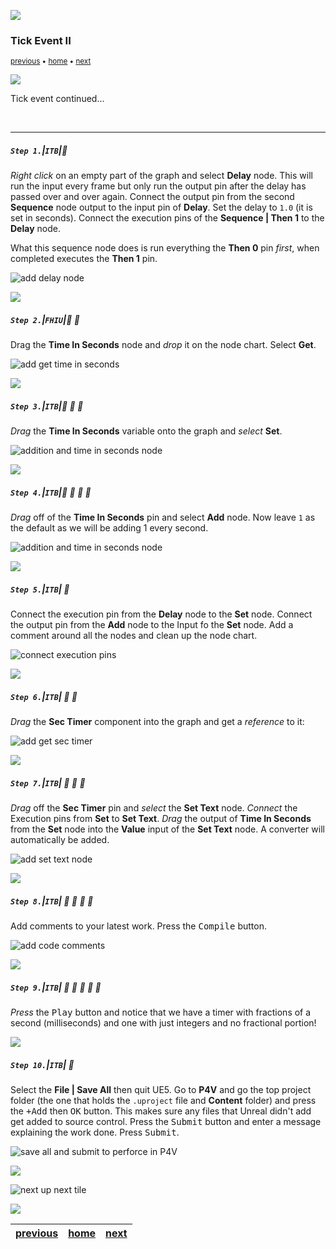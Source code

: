 ![](../images/line3.png)

### Tick Event II

<sub>[previous](../tick-event/README.md#user-content-tick-event) • [home](../README.md#user-content-ue4-blueprints) • [next](../rotation/README.md#user-content-rotation)</sub>

![](../images/line3.png)

Tick event continued...

<br>

---


##### `Step 1.`\|`ITB`|:small_blue_diamond:

*Right click* on an empty part of the graph and select **Delay** node. This will run the input every frame but only run the output pin after the delay has passed over and over again. Connect the output pin from the second **Sequence** node output to the input pin of **Delay**. Set the delay to `1.0` (it is set in seconds). Connect the execution pins of the **Sequence | Then 1** to the **Delay** node.

What this sequence node does is run everything the **Then 0** pin *first*, when completed executes the **Then 1** pin.

![add delay node](images/AddDelayNode.png)

![](../images/line2.png)

##### `Step 2.`\|`FHIU`|:small_blue_diamond: :small_blue_diamond: 

Drag the **Time In Seconds** node and *drop* it on the node chart. Select **Get**.

![add get time in seconds](images/AddToIntRm7.png)

![](../images/line2.png)

##### `Step 3.`\|`ITB`|:small_blue_diamond: :small_blue_diamond: :small_blue_diamond:

*Drag* the **Time In Seconds** variable onto the graph and *select* **Set**.

![addition and time in seconds node](images/AddAndSet.png)


![](../images/line2.png)

##### `Step 4.`\|`ITB`|:small_blue_diamond: :small_blue_diamond: :small_blue_diamond: :small_blue_diamond:

*Drag* off of the **Time In Seconds** pin and select **Add** node. Now leave `1` as the default as we will be adding 1 every second. 

![addition and time in seconds node](images/addInt.png)


![](../images/line2.png)

##### `Step 5.`\|`ITB`| :small_orange_diamond:

Connect the execution pin from the **Delay** node to the **Set** node. Connect the output pin from the **Add** node to the Input fo the **Set** node. Add a comment around all the nodes and clean up the node chart.

![connect execution pins](images/ConnectIntPinsRm7.png)

![](../images/line2.png)

##### `Step 6.`\|`ITB`| :small_orange_diamond: :small_blue_diamond:

*Drag* the **Sec Timer** component into the graph and get a *reference* to it:

![add get sec timer](images/RefSecTimerRm7.png)

![](../images/line2.png)

##### `Step 7.`\|`ITB`| :small_orange_diamond: :small_blue_diamond: :small_blue_diamond:

*Drag* off the **Sec Timer** pin and *select* the **Set Text** node. *Connect* the Execution pins from **Set** to **Set Text**. *Drag* the output of **Time In Seconds** from the **Set** node into the **Value** input of the **Set Text** node. A converter will automatically be added.

![add set text node](images/ConnectFinalPinsRm7.png)

![](../images/line2.png)

##### `Step 8.`\|`ITB`| :small_orange_diamond: :small_blue_diamond: :small_blue_diamond: :small_blue_diamond:

Add comments to your latest work. Press the <kbd>Compile</kbd> button.

![add code comments](images/FinalCommentsRm7.png)

![](../images/line2.png)

##### `Step 9.`\|`ITB`| :small_orange_diamond: :small_blue_diamond: :small_blue_diamond: :small_blue_diamond: :small_blue_diamond:

*Press* the <kbd>Play</kbd> button and notice that we have a timer with fractions of a second (milliseconds) and one with just integers and no fractional portion!

![](../images/line2.png)

##### `Step 10.`\|`ITB`| :large_blue_diamond:

Select the **File | Save All** then quit UE5.   Go to **P4V** and go the top project folder (the one that holds the `.uproject` file and **Content** folder) and press the <kbd>+Add</kbd> then <kbd>OK</kbd> button.  This makes sure any files that Unreal didn't add get added to source control. Press the <kbd>Submit</kbd> button and enter a message explaining the work done.  Press <kbd>Submit</kbd>.

![save all and submit to perforce in P4V](images/submitP4.png)


![](../images/line.png)

<!-- <img src="https://via.placeholder.com/1000x100/45D7CA/000000/?text=Next Up - Rotation"> -->
![next up next tile](images/banner.png)

![](../images/line.png)

| [previous](../tick-event/README.md#user-content-tick-event)| [home](../README.md#user-content-ue4-blueprints) | [next](../rotation/README.md#user-content-rotation)|
|---|---|---|
